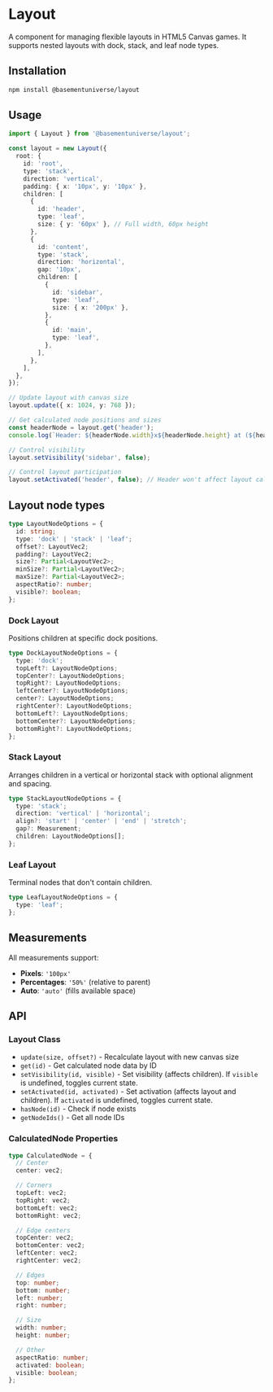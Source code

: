 # Layout

A component for managing flexible layouts in HTML5 Canvas games. It supports nested layouts with dock, stack, and leaf node types.

## Installation

```bash
npm install @basementuniverse/layout
```

## Usage

```typescript
import { Layout } from '@basementuniverse/layout';

const layout = new Layout({
  root: {
    id: 'root',
    type: 'stack',
    direction: 'vertical',
    padding: { x: '10px', y: '10px' },
    children: [
      {
        id: 'header',
        type: 'leaf',
        size: { y: '60px' }, // Full width, 60px height
      },
      {
        id: 'content',
        type: 'stack',
        direction: 'horizontal',
        gap: '10px',
        children: [
          {
            id: 'sidebar',
            type: 'leaf',
            size: { x: '200px' },
          },
          {
            id: 'main',
            type: 'leaf',
          },
        ],
      },
    ],
  },
});

// Update layout with canvas size
layout.update({ x: 1024, y: 768 });

// Get calculated node positions and sizes
const headerNode = layout.get('header');
console.log(`Header: ${headerNode.width}x${headerNode.height} at (${headerNode.left}, ${headerNode.top})`);

// Control visibility
layout.setVisibility('sidebar', false);

// Control layout participation
layout.setActivated('header', false); // Header won't affect layout calculations
```

## Layout node types

```typescript
type LayoutNodeOptions = {
  id: string;
  type: 'dock' | 'stack' | 'leaf';
  offset?: LayoutVec2;
  padding?: LayoutVec2;
  size?: Partial<LayoutVec2>;
  minSize?: Partial<LayoutVec2>;
  maxSize?: Partial<LayoutVec2>;
  aspectRatio?: number;
  visible?: boolean;
};
```

### Dock Layout

Positions children at specific dock positions.

```typescript
type DockLayoutNodeOptions = {
  type: 'dock';
  topLeft?: LayoutNodeOptions;
  topCenter?: LayoutNodeOptions;
  topRight?: LayoutNodeOptions;
  leftCenter?: LayoutNodeOptions;
  center?: LayoutNodeOptions;
  rightCenter?: LayoutNodeOptions;
  bottomLeft?: LayoutNodeOptions;
  bottomCenter?: LayoutNodeOptions;
  bottomRight?: LayoutNodeOptions;
};
```

### Stack Layout

Arranges children in a vertical or horizontal stack with optional alignment and spacing.

```typescript
type StackLayoutNodeOptions = {
  type: 'stack';
  direction: 'vertical' | 'horizontal';
  align?: 'start' | 'center' | 'end' | 'stretch';
  gap?: Measurement;
  children: LayoutNodeOptions[];
};
```

### Leaf Layout

Terminal nodes that don't contain children.

```typescript
type LeafLayoutNodeOptions = {
  type: 'leaf';
};
```

## Measurements

All measurements support:
- **Pixels**: `'100px'`
- **Percentages**: `'50%'` (relative to parent)
- **Auto**: `'auto'` (fills available space)

## API

### Layout Class

- `update(size, offset?)` - Recalculate layout with new canvas size
- `get(id)` - Get calculated node data by ID
- `setVisibility(id, visible)` - Set visibility (affects children). If `visible` is undefined, toggles current state.
- `setActivated(id, activated)` - Set activation (affects layout and children). If `activated` is undefined, toggles current state.
- `hasNode(id)` - Check if node exists
- `getNodeIds()` - Get all node IDs

### CalculatedNode Properties

```typescript
type CalculatedNode = {
  // Center
  center: vec2;

  // Corners
  topLeft: vec2;
  topRight: vec2;
  bottomLeft: vec2;
  bottomRight: vec2;

  // Edge centers
  topCenter: vec2;
  bottomCenter: vec2;
  leftCenter: vec2;
  rightCenter: vec2;

  // Edges
  top: number;
  bottom: number;
  left: number;
  right: number;

  // Size
  width: number;
  height: number;

  // Other
  aspectRatio: number;
  activated: boolean;
  visible: boolean;
};
```
